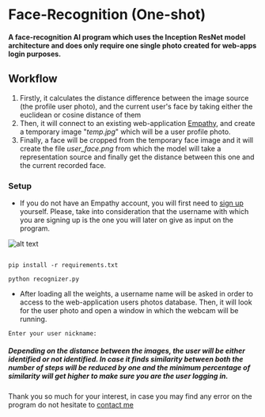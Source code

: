 # Face-Recognition (One-shot)

#### A face-recognition AI program which uses the Inception ResNet model architecture and does only require one single photo created for web-apps login purposes.

## Workflow

1. Firstly, it calculates the distance difference between the image source (the profile user photo), and the current user's face by taking either the euclidean or cosine distance of them
2. Then, it will connect to an existing web-application [Empathy](https://www.empathy.oracliom.com/landing), and create a temporary image "_temp.jpg_" which will be a user profile photo.
3. Finally, a face will be cropped from the temporary face image and it will create the file _user_face.png_ from which the model will take a representation source and finally get the distance between this one and the current recorded face.


### Setup

* If you do not have an Empathy account, you will first need to [sign up](https://www.empathy.oracliom.com/access/register) yourself. Please, take into consideration that the username with which you are signing up is the one you will later on give as input on the program.


![alt text](https://github.com/Nanodayo23/Richard-Face-Recognition/images/Empathy-register.jpg)



```properties

pip install -r requirements.txt

python recognizer.py

``` 

* After loading all the weights, a username name will be asked in order to access to the web-application users photos database. Then, it will look for the user photo and open a window in which the webcam will be running. 

```properties
Enter your user nickname: 
``` 

##### Depending on the distance between the images, the user will be either identified or not identified. In case it finds similarity between both the number of _steps_ will be reduced by one and the minimum percentage of similarity will get higher to make sure you are the user logging in.


Thank you so much for your interest, in case you may find any error on the program do not hesitate to [contact me](https://nanodayo23.github.io/contact.html)
